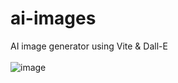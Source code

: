 # ai-images
AI image generator using Vite &amp; Dall-E
<br>
<br>
![image](https://user-images.githubusercontent.com/44801711/213953585-1d2b07f6-cf4b-4788-9505-8903c4f318a9.png)

